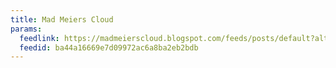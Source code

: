 ```yaml
---
title: Mad Meiers Cloud
params:
  feedlink: https://madmeierscloud.blogspot.com/feeds/posts/default?alt=rss
  feedid: ba44a16669e7d09972ac6a8ba2eb2bdb
---
```

